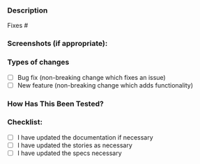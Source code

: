### Description

<!--- Describe your changes in detail -->

Fixes #<!--- corresponding issue number -->

### Screenshots (if appropriate):

### Types of changes

<!--- What types of changes does your code introduce? Put an `x` in all the boxes that apply: -->

- [ ] Bug fix (non-breaking change which fixes an issue)
- [ ] New feature (non-breaking change which adds functionality)

### How Has This Been Tested?

<!--- Include details of your testing environment, tests ran to see how -->
<!--- your change affects other areas of the code, etc. -->
<!--- Browsers, sizes, devices... you know the drill -->

### Checklist:

<!--- Go over all the following points, and put an `x` in all the boxes that apply. -->
<!--- If you're unsure about any of these, don't hesitate to ask. We're here to help! -->

- [ ] I have updated the documentation if necessary
- [ ] I have updated the stories as necessary
- [ ] I have updated the specs necessary
